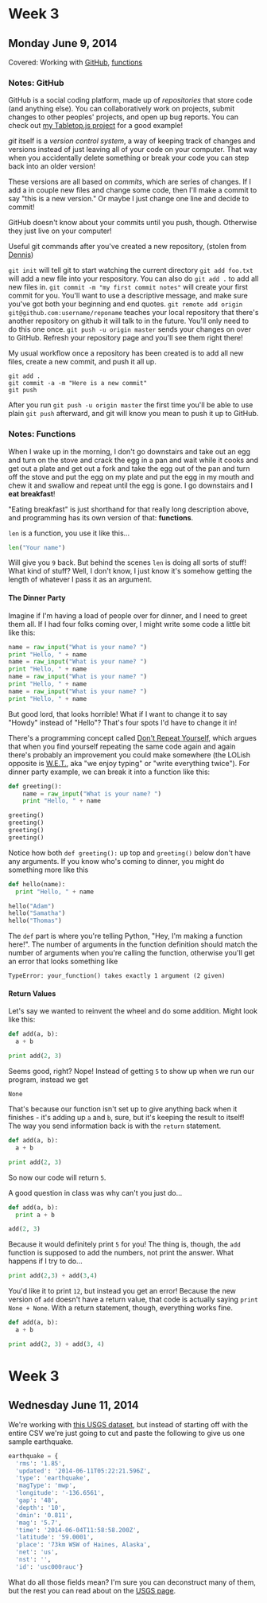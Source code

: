 # Week 3

## Monday June 9, 2014

Covered: Working with [GitHub](https://github.com), [functions](http://learnpythonthehardway.org/book/ex18.html)

### Notes: GitHub

GitHub is a social coding platform, made up of *repositories* that store code (and anything else). You can collaboratively work on projects, submit changes to other peoples' projects, and open up bug reports. You can check out [my Tabletop.js project](https://github.com/jsoma/tabletop) for a good example!

*git* itself is a *version control system*, a way of keeping track of changes and versions instead of just leaving all of your code on your computer. That way when you accidentally delete something or break your code you can step back into an older version! 

These versions are all based on *commits*, which are series of changes. If I add a in couple new files and change some code, then I'll make a commit to say "this is a new version." Or maybe I just change one line and decide to commit!

GitHub doesn't know about your commits until you push, though. Otherwise they just live on your computer!

Useful git commands after you've created a new repository, (stolen from [Dennis](https://github.com/denten/dhnotes/wiki/github-workflow))

`git init` will tell git to start watching the current directory
`git add foo.txt` will add a new file into your respository. You can also do `git add .` to add all new files in.
`git commit -m "my first commit notes"` will create your first commit for you. You'll want to use a descriptive message, and make sure you've got both your beginning and end quotes.
`git remote add origin git@github.com:username/reponame` teaches your local repository that there's another repository on github it will talk to in the future. You'll only need to do this one once. 
`git push -u origin master` sends your changes on over to GitHub. Refresh your repository page and you'll see them right there!

My usual workflow once a repository has been created is to add all new files, create a new commit, and push it all up.

```
git add .
git commit -a -m "Here is a new commit"
git push
```

After you run `git push -u origin master` the first time you'll be able to use plain `git push` afterward, and git will know you mean to push it up to GitHub.

### Notes: Functions

When I wake up in the morning, I don't go downstairs and take out an egg and turn on the stove and crack the egg in a pan and wait while it cooks and get out a plate and get out a fork and take the egg out of the pan and turn off the stove and put the egg on my plate and put the egg in my mouth and chew it and swallow and repeat until the egg is gone. I go downstairs and I **eat breakfast**! 

"Eating breakfast" is just shorthand for that really long description above, and programming has its own version of that: **functions**.

`len` is a function, you use it like this...

```python
len("Your name")
```

Will give you `9` back. But behind the scenes `len` is doing all sorts of stuff! What kind of stuff? Well, I don't know, I just know it's somehow getting the length of whatever I pass it as an argument.

#### The Dinner Party

Imagine if I'm having a load of people over for dinner, and I need to greet them all. If I had four folks coming over, I might write some code a little bit like this:

```python
name = raw_input("What is your name? ")
print "Hello, " + name
name = raw_input("What is your name? ")
print "Hello, " + name
name = raw_input("What is your name? ")
print "Hello, " + name
name = raw_input("What is your name? ")
print "Hello, " + name
```

But good lord, that looks horrible! What if I want to change it to say "Howdy" instead of "Hello"? That's four spots I'd have to change it in!

There's a programming concept called [Don't Repeat Yourself](http://en.wikipedia.org/wiki/Don't_repeat_yourself), which argues that when you find yourself repeating the same code again and again there's probably an improvement you could make somewhere (the LOLish opposite is [W.E.T.](http://en.wikipedia.org/wiki/Don't_repeat_yourself#DRY_vs_WET_solutions), aka "we enjoy typing" or "write everything twice"). For dinner party example, we can break it into a function like this:

```python
def greeting():
    name = raw_input("What is your name? ")
    print "Hello, " + name

greeting()
greeting()
greeting()
greeting()
```

Notice how both `def greeting():` up top and `greeting()` below don't have any arguments. If you know who's coming to dinner, you might do something more like this

```python
def hello(name):
  print "Hello, " + name

hello("Adam")
hello("Samatha")
hello("Thomas")
```

The `def` part is where you're telling Python, "Hey, I'm making a function here!". The number of arguments in the function definition should match the number of arguments when you're calling the function, otherwise you'll get an error that looks something like

```
TypeError: your_function() takes exactly 1 argument (2 given)
```

#### Return Values

Let's say we wanted to reinvent the wheel and do some addition. Might look like this:

```python
def add(a, b):
  a + b

print add(2, 3)
```

Seems good, right? Nope! Instead of getting `5` to show up when we run our program, instead we get 

```
None
```

That's because our function isn't set up to give anything back when it finishes - it's adding up `a` and `b`, sure, but it's keeping the result to itself! The way you send information back is with the `return` statement.

```python
def add(a, b):
  a + b

print add(2, 3)
```

So now our code will return `5`.

A good question in class was why can't you just do...

```python
def add(a, b):
  print a + b

add(2, 3)
```

Because it would definitely print `5` for you! The thing is, though, the `add` function is supposed to add the numbers, not print the answer. What happens if I try to do...

```python
print add(2,3) + add(3,4)
```

You'd like it to print `12`, but instead you get an error! Because the new version of `add` doesn't have a return value, that code is actually saying `print None + None`. With a return statement, though, everything works fine.

```python
def add(a, b):
  a + b

print add(2, 3) + add(3, 4)
```

# Week 3

## Wednesday June 11, 2014

We're working with [this USGS dataset](http://earthquake.usgs.gov/earthquakes/feed/v1.0/csv.php), but instead of starting off with the entire CSV we're just going to cut and paste the following to give us one sample earthquake.

```python
earthquake = {
  'rms': '1.85', 
  'updated': '2014-06-11T05:22:21.596Z', 
  'type': 'earthquake', 
  'magType': 'mwp', 
  'longitude': '-136.6561', 
  'gap': '48', 
  'depth': '10', 
  'dmin': '0.811', 
  'mag': '5.7', 
  'time': '2014-06-04T11:58:58.200Z', 
  'latitude': '59.0001', 
  'place': '73km WSW of Haines, Alaska', 
  'net': 'us', 
  'nst': '', 
  'id': 'usc000rauc'}
```

What do all those fields mean? I'm sure you can deconstruct many of them, but the rest you can read about on the [USGS page](http://earthquake.usgs.gov/earthquakes/feed/v1.0/csv.php).